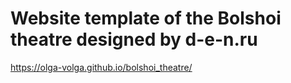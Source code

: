 # Website template of the Bolshoi theatre designed by d-e-n.ru
https://olga-volga.github.io/bolshoi_theatre/

